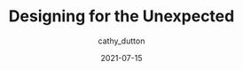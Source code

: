 ---
author: cathy_dutton
date: 2021-07-15
permalink: false
publisher: alistapart
tags:
  - design
  - html
  - css
target_url: https://alistapart.com/article/designing-for-the-unexpected/
title: Designing for the Unexpected
---